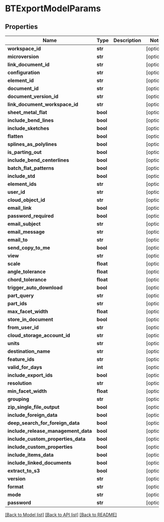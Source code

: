 # BTExportModelParams

## Properties
Name | Type | Description | Notes
------------ | ------------- | ------------- | -------------
**workspace_id** | **str** |  | [optional] 
**microversion** | **str** |  | [optional] 
**link_document_id** | **str** |  | [optional] 
**configuration** | **str** |  | [optional] 
**element_id** | **str** |  | [optional] 
**document_id** | **str** |  | [optional] 
**document_version_id** | **str** |  | [optional] 
**link_document_workspace_id** | **str** |  | [optional] 
**sheet_metal_flat** | **bool** |  | [optional] 
**include_bend_lines** | **bool** |  | [optional] 
**include_sketches** | **bool** |  | [optional] 
**flatten** | **bool** |  | [optional] 
**splines_as_polylines** | **bool** |  | [optional] 
**is_parting_out** | **bool** |  | [optional] 
**include_bend_centerlines** | **bool** |  | [optional] 
**batch_flat_patterns** | **bool** |  | [optional] 
**include_std** | **bool** |  | [optional] 
**element_ids** | **str** |  | [optional] 
**user_id** | **str** |  | [optional] 
**cloud_object_id** | **str** |  | [optional] 
**email_link** | **bool** |  | [optional] 
**password_required** | **bool** |  | [optional] 
**email_subject** | **str** |  | [optional] 
**email_message** | **str** |  | [optional] 
**email_to** | **str** |  | [optional] 
**send_copy_to_me** | **bool** |  | [optional] 
**view** | **str** |  | [optional] 
**scale** | **float** |  | [optional] 
**angle_tolerance** | **float** |  | [optional] 
**chord_tolerance** | **float** |  | [optional] 
**trigger_auto_download** | **bool** |  | [optional] 
**part_query** | **str** |  | [optional] 
**part_ids** | **str** |  | [optional] 
**max_facet_width** | **float** |  | [optional] 
**store_in_document** | **bool** |  | [optional] 
**from_user_id** | **str** |  | [optional] 
**cloud_storage_account_id** | **str** |  | [optional] 
**units** | **str** |  | [optional] 
**destination_name** | **str** |  | [optional] 
**feature_ids** | **str** |  | [optional] 
**valid_for_days** | **int** |  | [optional] 
**include_export_ids** | **bool** |  | [optional] 
**resolution** | **str** |  | [optional] 
**min_facet_width** | **float** |  | [optional] 
**grouping** | **str** |  | [optional] 
**zip_single_file_output** | **bool** |  | [optional] 
**include_foreign_data** | **bool** |  | [optional] 
**deep_search_for_foreign_data** | **bool** |  | [optional] 
**include_release_management_data** | **bool** |  | [optional] 
**include_custom_properties_data** | **bool** |  | [optional] 
**include_custom_properties** | **bool** |  | [optional] 
**include_items_data** | **bool** |  | [optional] 
**include_linked_documents** | **bool** |  | [optional] 
**extract_to_s3** | **bool** |  | [optional] 
**version** | **str** |  | [optional] 
**format** | **str** |  | [optional] 
**mode** | **str** |  | [optional] 
**password** | **str** |  | [optional] 

[[Back to Model list]](../README.md#documentation-for-models) [[Back to API list]](../README.md#documentation-for-api-endpoints) [[Back to README]](../README.md)


